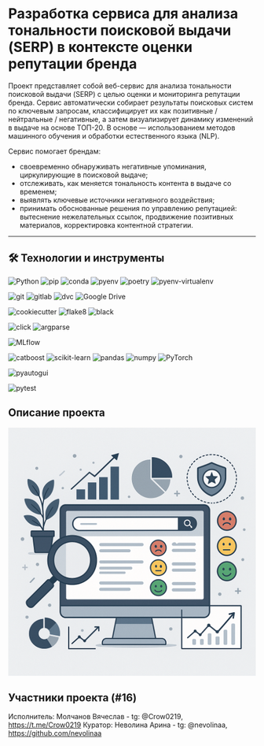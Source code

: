 # Разработка сервиса для анализа тональности поисковой выдачи (SERP) в контексте оценки репутации бренда

Проект представляет собой веб-сервис для анализа тональности поисковой выдачи (SERP) с целью оценки и мониторинга репутации бренда. Сервис автоматически собирает результаты поисковых систем по ключевым запросам, классифицирует их как позитивные / нейтральные / негативные, а затем визуализирует динамику изменений в выдаче на основе ТОП-20. В основе — использованием методов машинного обучения и обработки естественного языка (NLP).

Сервис помогает брендам:
- своевременно обнаруживать негативные упоминания, циркулирующие в поисковой выдаче;
- отслеживать, как меняется тональность контента в выдаче со временем;
- выявлять ключевые источники негативного воздействия;
- принимать обоснованные решения по управлению репутацией: вытеснение нежелательных ссылок, продвижение позитивных материалов, корректировка контентной стратегии.

---

## 🛠 Технологии и инструменты

![Python](https://img.shields.io/badge/Python-3.10.4-blue?logo=python&logoColor=white)
![pip](https://img.shields.io/badge/pip-%2300C7B7.svg?logo=pypi&logoColor=white)
![conda](https://img.shields.io/badge/conda-44A833.svg?logo=anaconda&logoColor=white)
![pyenv](https://img.shields.io/badge/pyenv-3776AB.svg?logo=python&logoColor=white)
![poetry](https://img.shields.io/badge/poetry-60A5FA.svg?logo=python&logoColor=white)
![pyenv-virtualenv](https://img.shields.io/badge/pyenv--virtualenv-3776AB.svg?logo=python&logoColor=white)

![git](https://img.shields.io/badge/git-F05032.svg?logo=git&logoColor=white)
![gitlab](https://img.shields.io/badge/gitlab-FC6D26.svg?logo=gitlab&logoColor=white)
![dvc](https://img.shields.io/badge/DVC-945DD6.svg?logo=dvc&logoColor=white)
![Google Drive](https://img.shields.io/badge/Google%20Drive-4285F4.svg?logo=googledrive&logoColor=white)

![cookiecutter](https://img.shields.io/badge/cookiecutter-FFD43B.svg?logo=cookiecutter&logoColor=black)
![flake8](https://img.shields.io/badge/flake8-008000.svg?logo=python&logoColor=white)
![black](https://img.shields.io/badge/black-000000.svg?logo=python&logoColor=white)

![click](https://img.shields.io/badge/click-FFD43B.svg?logo=python&logoColor=black)
![argparse](https://img.shields.io/badge/argparse-3776AB.svg?logo=python&logoColor=white)

![MLflow](https://img.shields.io/badge/MLflow-0194E2.svg?logo=mlflow&logoColor=white)

![catboost](https://img.shields.io/badge/CatBoost-FFCC00.svg?logo=python&logoColor=black)
![scikit-learn](https://img.shields.io/badge/scikit--learn-F7931E.svg?logo=scikitlearn&logoColor=white)
![pandas](https://img.shields.io/badge/pandas-150458.svg?logo=pandas&logoColor=white)
![numpy](https://img.shields.io/badge/numpy-013243.svg?logo=numpy&logoColor=white)
![PyTorch](https://img.shields.io/badge/PyTorch-EE4C2C.svg?logo=pytorch&logoColor=white)

![pyautogui](https://img.shields.io/badge/pyautogui-3776AB.svg?logo=python&logoColor=white)

![pytest](https://img.shields.io/badge/pytest-0A9EDC.svg?logo=pytest&logoColor=white)

## Описание проекта
![logo](./media/logo_project.png)

## Участники проекта (#16)

Исполнитель: Молчанов Вячеслав - tg: @Crow0219, https://t.me/Crow0219
Куратор: Неволина Арина - tg: @nevolinaa, https://github.com/nevolinaa

